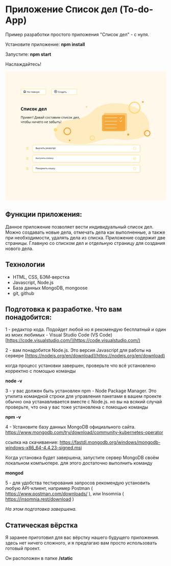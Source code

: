 # Приложение Список дел (To-do-App)

Пример разработки простого приложения "Список дел" - с нуля.

Установите приложение: **npm install**

Запустите: **npm start**

Наслаждайтесь!


![Текст с описанием картинки](/public/images/preview.jpg)

## Функции приложения:

Данное приложение позволяет вести индивидуальный список дел. Можно создавать новые дела, отмечать дела как выполненные, а также при необходимости, удалять дела из списка. Приложение содержит две страницы. Главную со списком дел и отдельную страницу для создания нового дела.

## Технологии

+ HTML, CSS, БЭМ-верстка
+ Javascript, Node.js
+ База данных MongoDB, mongoose
+ git, github


## Подготовка к разработке. Что вам понадобится:
1 - редактор кода. Подойдет любой но я рекомендую бесплатный и один из моих любимых - Visual Studio Code (VS Code)
[https://code.visualstudio.com/](https://code.visualstudio.com/)

2 - вам понадобится Node.js. Это версия Javascript для работы на сервере
[https://nodejs.org/en/download](https://nodejs.org/en/download)

когда процесс установки завершен, проверьте что всё установлено корректно с помощью команды

**node -v**

3 - у вас должен быть установлен npm - Node Package Manager. Это утилита командной строки для управления пакетами в вашем проекте
обычно она устанавливается вместе с Node.js. но вы на всякий случай проверьте, что она у вас тоже установлена с помощью команды

**npm -v**

4 - Установите базу данных MongoDB официального сайта. 
https://www.mongodb.com/try/download/community-kubernetes-operator

ссылка на скачиваение:
https://fastdl.mongodb.org/windows/mongodb-windows-x86_64-4.4.23-signed.msi

Когда установка будет завершена, запустите сервер MongoDB своём локальном компьютере. для этого достаточно выполнить команду

**mongod**

5 - для удобства тестирования запросов рекомендую установить любую API-клиент, например Postman ( https://www.postman.com/downloads/ ), 
или Insomnia ( https://insomnia.rest/download )


*На этом подготовка завершена.*

## Статическая вёрстка

Я заранее приготовил для вас вёрстку нашего будущего приложения.
здесь нет ничего сложного, и я предлагаю вам просто использовать готовый проект.

Он расположен в папке **/static**